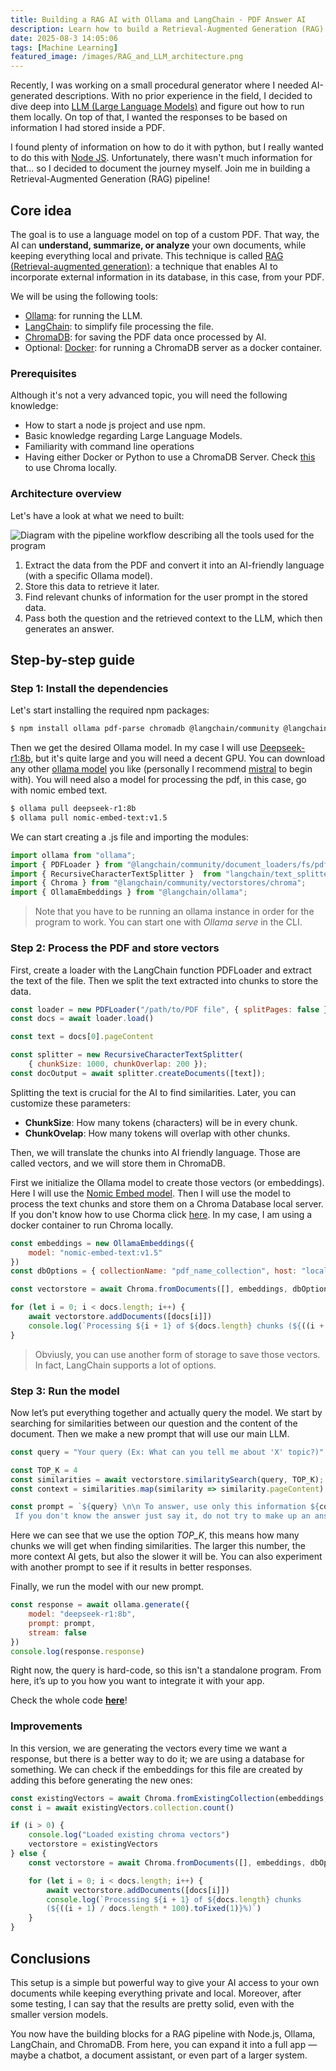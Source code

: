 ```yaml
---
title: Building a RAG AI with Ollama and LangChain - PDF Answer AI
description: Learn how to build a Retrieval-Augmented Generation (RAG) AI pipeline using Ollama, LangChain, and ChromaDB to query and analyze your own PDF documents locally with Node.js. Step-by-step guide for students, developers, and AI enthusiasts.
date: 2025-08-3 14:05:06
tags: [Machine Learning]
featured_image: /images/RAG_and_LLM_architecture.png
---
```

Recently, I was working on a small procedural generator where I needed AI-generated descriptions. With no prior experience in the field, I decided to dive deep into [LLM (Large Language Models)](https://en.wikipedia.org/wiki/Large_language_model) and figure out how to run them locally. On top of that, I wanted the responses to be based on information I had stored inside a PDF. 

I found plenty of information on how to do it with python, but I really wanted to do this with [Node JS](https://nodejs.org/). Unfortunately, there wasn't much information for that... so I decided to document the journey myself. Join me in building a Retrieval-Augmented Generation (RAG) pipeline!

## Core idea

The goal is to use a language model on top of a custom PDF. That way, the AI can **understand, summarize, or analyze** your own documents, while keeping everything local and private. This technique is called [RAG (Retrieval-augmented generation)](https://en.wikipedia.org/wiki/Retrieval-augmented_generation): a technique that enables AI to incorporate external information in its database, in this case, from your PDF.

We will be using the following tools:
 - [Ollama](https://ollama.com/): for running the LLM.
 - [LangChain](https://www.langchain.com/): to simplify file processing the file.
 - [ChromaDB](https://www.trychroma.com/): for saving the PDF data once processed by AI.
 - Optional: [Docker](https://www.docker.com/): for running a ChromaDB server as a docker container.

### Prerequisites

Although it's not a very advanced topic, you will need the following knowledge:
 - How to start a node js project and use npm.
 - Basic knowledge regarding Large Language Models.
 - Familiarity with command line operations
 - Having either Docker or Python to use a ChromaDB Server. Check [this](https://cookbook.chromadb.dev/running/running-chroma/#local-server) to use Chroma locally.

### Architecture overview

Let's have a look at what we need to built:

![Diagram with the pipeline workflow describing all the tools used for the program](/images/RAG_and_LLM_architecture.png)

1. Extract the data from the PDF and convert it into an AI-friendly language (with a specific Ollama model).
2. Store this data to retrieve it later.
3. Find relevant chunks of information for the user prompt in the stored data.
4. Pass both the question and the retrieved context to the LLM, which then generates an answer.

## Step-by-step guide

### Step 1: Install the dependencies

Let's start installing the required npm packages:

```bash
$ npm install ollama pdf-parse chromadb @langchain/community @langchain/core @langchain/ollama
```

Then we get the desired Ollama model. In my case I will use [Deepseek-r1:8b](https://ollama.com/library/deepseek-r1), but it's quite large and you will need a decent GPU. You can download any other [ollama model](https://ollama.com/search) you like (personally I recommend [mistral](https://ollama.com/library/mistral) to begin with). You will need also a model for processing the pdf, in this case, go with nomic embed text.

```bash
$ ollama pull deepseek-r1:8b
$ ollama pull nomic-embed-text:v1.5
```

We can start creating a .js file and importing the modules:

```javascript
import ollama from "ollama";
import { PDFLoader } from "@langchain/community/document_loaders/fs/pdf";
import { RecursiveCharacterTextSplitter }  from "langchain/text_splitter";
import { Chroma } from "@langchain/community/vectorstores/chroma";
import { OllamaEmbeddings } from "@langchain/ollama";
```

> Note that you have to be running an ollama instance in order for the program to work. You can start one with *Ollama serve* in the CLI.

### Step 2: Process the PDF and store vectors

First, create a loader with the LangChain function PDFLoader and extract the text of the file. Then we split the text extracted into chunks to store the data.

```javascript
const loader = new PDFLoader("/path/to/PDF file", { splitPages: false })
const docs = await loader.load()

const text = docs[0].pageContent

const splitter = new RecursiveCharacterTextSplitter(
    { chunkSize: 1000, chunkOverlap: 200 });
const docOutput = await splitter.createDocuments([text]);
```

Splitting the text is crucial for the AI to find similarities. Later, you can customize these parameters: 
 - **ChunkSize**: How many tokens (characters) will be in every chunk.
 - **ChunkOvelap**: How many tokens will overlap with other chunks.

Then, we will translate the chunks into AI friendly language. Those are called vectors, and we will store them in ChromaDB.

First we initialize the Ollama model to create those vectors (or embeddings). Here I will use the [Nomic Embed model](https://ollama.com/library/nomic-embed-text:v1.5). Then I will use the model to process the text chunks and store them on a Chroma Database local server. If you don't know how to use Chorma click [here](https://cookbook.chromadb.dev/running/running-chroma/#local-server). In my case, I am using a docker container to run Chroma locally.

```javascript
const embeddings = new OllamaEmbeddings({
    model: "nomic-embed-text:v1.5"
})
const dbOptions = { collectionName: "pdf_name_collection", host: "localhost", port: 8000 }

const vectorstore = await Chroma.fromDocuments([], embeddings, dbOptions)

for (let i = 0; i < docs.length; i++) {
    await vectorstore.addDocuments([docs[i]])
    console.log(`Processing ${i + 1} of ${docs.length} chunks (${((i + 1) / docs.length * 100).toFixed(1)}%)`)
}
```

> Obviusly, you can use another form of storage to save those vectors. In fact, LangChain supports a lot of options.

### Step 3: Run the model

Now let’s put everything together and actually query the model. We start by searching for similarities between our question and the content of the document. Then we make a new prompt that will use our main LLM.

```javascript
const query = "Your query (Ex: What can you tell me about 'X' topic?)"

const TOP_K = 4
const similarities = await vectorstore.similaritySearch(query, TOP_K);
const context = similarities.map(similarity => similarity.pageContent).join("\n");

const prompt = `${query} \n\n To answer, use only this information ${context}.
 If you don't know the answer just say it, do not try to make up an answer.`;
```

Here we can see that we use the option *TOP_K*, this means how many chunks we will get when finding similarities. The larger this number, the more context AI gets, but also the slower it will be. You can also experiment with another prompt to see if it results in better responses.

Finally, we run the model with our new prompt.

```javascript
const response = await ollama.generate({
    model: "deepseek-r1:8b",
    prompt: prompt,
    stream: false
})
console.log(response.response)
```

Right now, the query is hard-code, so this isn't a standalone program. From here, it’s up to you how you want to integrate it with your app.

Check the whole code [**here**](/files/RAG_LLM.js)!

### Improvements

In this version, we are generating the vectors every time we want a response, but there is a better way to do it; we are using a database for something. We can check if the embeddings for this file are created by adding this before generating the new ones: 
```javascript
const existingVectors = await Chroma.fromExistingCollection(embeddings, dbOptions)
const i = await existingVectors.collection.count()

if (i > 0) {
    console.log("Loaded existing chroma vectors")
    vectorstore = existingVectors
} else {
    const vectorstore = await Chroma.fromDocuments([], embeddings, dbOptions)

    for (let i = 0; i < docs.length; i++) {
        await vectorstore.addDocuments([docs[i]])
        console.log(`Processing ${i + 1} of ${docs.length} chunks 
        (${((i + 1) / docs.length * 100).toFixed(1)}%)`)
    }
}
```

## Conclusions

This setup is a simple but powerful way to give your AI access to your own documents while keeping everything private and local. Moreover, after some testing, I can say that the results are pretty solid, even with the smaller version models.

You now have the building blocks for a RAG pipeline with Node.js, Ollama, LangChain, and ChromaDB. From here, you can expand it into a full app — maybe a chatbot, a document assistant, or even part of a larger system.
